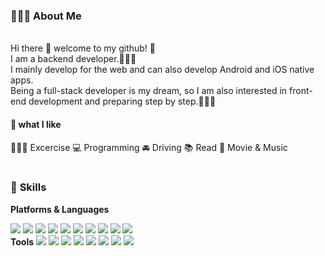 ### 🙆🏻‍♀️ <b> About Me </b>
<br/>
Hi there 👋 welcome to my github! 🥳
<br/>
I am a backend developer.👩🏻‍💻 <br/>
I mainly develop for the web and can also develop Android and iOS native apps.<br/>
Being a full-stack developer is my dream, so I am also interested in front-end development and preparing step by step.🧗🏻‍♀️ 
<br/>

#### 🌿 <b>what I like</b>
🏃🏻‍♀️ Excercise 💻 Programming 🚘 Driving 📚 Read 🍿 Movie & Music  
<br/>

### 👾 <b>Skills</b>
<b>Platforms & Languages</b>
<div style="display:inline;">
  <img src="https://img.shields.io/badge/Spring-6DB33F?style=flat-square&logo=Spring&logoColor=white"/>
  <img src="https://img.shields.io/badge/Android-3DDC84?style=flat-square&logo=Android&logoColor=white"/>
  <img src="https://img.shields.io/badge/iOS-000000?style=flat-square&logo=iOS&logoColor=white"/>
  <img src="https://img.shields.io/badge/PostgreSQL-4169E1?style=flat-square&logo=PostgreSQL&logoColor=white"/>
  <img src="https://img.shields.io/badge/AWS-232F3E?style=flat-square&logo=AWS&logoColor=black"/>
</div>
<div style="display:inline;">
    <img src="https://img.shields.io/badge/Java-007396?style=flat-square&logo=Java&logoColor=white"/>
    <img src="https://img.shields.io/badge/JavaScript-F7DF1E?style=flat-square&logo=JavaScript&logoColor=black"/>
    <img src="https://img.shields.io/badge/Kotlin-7F52FF?style=flat-square&logo=Kotlin&logoColor=white"/>
    <img src="https://img.shields.io/badge/Swift-F05138?style=flat-square&logo=Swift&logoColor=white"/>
<!--     <img src="https://img.shields.io/badge/ReactNative-61DAFB?style=flat-square&logo=ReactNative&logoColor=black"/> -->
    <img src="https://img.shields.io/badge/Node.js-339933?style=flat-square&logo=Node.js&logoColor=white"/>
</div>
<br/>
<b>Tools</b>
<div style="display:inline;">
  <img src="https://img.shields.io/badge/eclipse IDE-2C2255?style=flat-square&logo=eclipse IDE&logoColor=white"/>
  <img src="https://img.shields.io/badge/IntelliJ-000000?style=flat-square&logo=IntelliJ&logoColor=white"/>
  <img src="https://img.shields.io/badge/Android Studio-3DDC84?style=flat-square&logo=Android Studio&logoColor=white"/>
  <img src="https://img.shields.io/badge/Xcode-147EFB?style=flat-square&logo=Xcode&logoColor=white"/>
  <img src="https://img.shields.io/badge/Visual Studio Code-007ACC?style=flat-square&logo=Visual Studio Code&logoColor=white"/>
</div>
<div style="display:inline;">
  <img src="https://img.shields.io/badge/MySQL-4479A1?style=flat-square&logo=MySQL&logoColor=white"/>
  <img src="https://img.shields.io/badge/pgAdmin-4169E1?style=flat-square&logo=pgAdmin&logoColor=white"/>
  <img src="https://img.shields.io/badge/Postman-FF6C37?style=flat-square&logo=Postman&logoColor=white"/>
</div>
